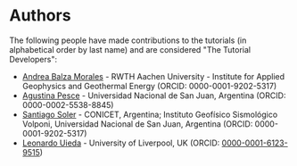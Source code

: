 # Authors

The following people have made contributions to the tutorials (in alphabetical
order by last name) and are considered "The Tutorial Developers":

* [Andrea Balza Morales](https://github.com/andieie) - RWTH Aachen University - Institute for Applied Geophysics and Geothermal Energy (ORCID: 0000-0001-9202-5317)
* [Agustina Pesce](https://github.com/aguspesce) - Universidad Nacional de San Juan, Argentina (ORCID: 0000-0002-5538-8845)
* [Santiago Soler](https://github.com/santisoler) - CONICET, Argentina; Instituto Geofísico Sismológico Volponi, Universidad Nacional de San Juan, Argentina (ORCID: 0000-0001-9202-5317)
* [Leonardo Uieda](https://github.com/leouieda) - University of Liverpool, UK (ORCID: [0000-0001-6123-9515](https://www.orcid.org/0000-0001-6123-9515))
